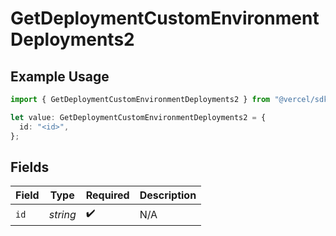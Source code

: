 # GetDeploymentCustomEnvironmentDeployments2

## Example Usage

```typescript
import { GetDeploymentCustomEnvironmentDeployments2 } from "@vercel/sdk/models/operations";

let value: GetDeploymentCustomEnvironmentDeployments2 = {
  id: "<id>",
};
```

## Fields

| Field              | Type               | Required           | Description        |
| ------------------ | ------------------ | ------------------ | ------------------ |
| `id`               | *string*           | :heavy_check_mark: | N/A                |